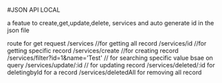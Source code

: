 #JSON API LOCAL

 a featue to create,get,update,delete, services and  auto generate id in the json file

 route for get request
 /services  //for getting all record
 /services/id    //for getting specific record
 /services/create  //for creating record
 /services/filter?id=1&name='Test' // for searching specific value bsae on query
 /services/update/:id // for updating record
 /services/deleted/:id  for deletingbyId for a record
 /services/deletedAll for removing all record



